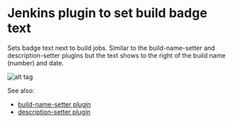 Jenkins plugin to set build badge text
======================================

Sets badge text next to build jobs.  Similar to the build-name-setter and description-setter plugins but the text
shows to the right of the build name (number) and date.

![alt tag](https://raw.github.com/jbarrus/jenkins-badge-setter/master/screenshot.png)


See also:

- [build-name-setter plugin](https://wiki.jenkins-ci.org/display/JENKINS/Build+Name+Setter+Plugin)
- [description-setter plugin](https://wiki.jenkins-ci.org/display/JENKINS/Description+Setter+Plugin)

